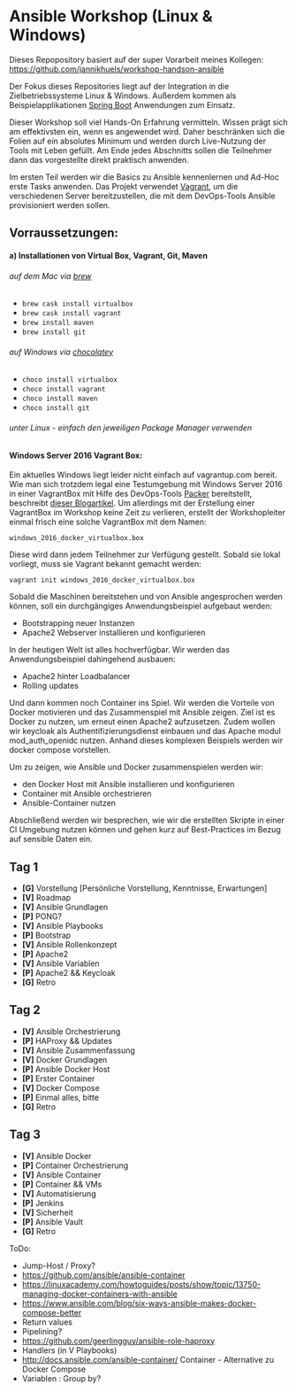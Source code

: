 Ansible Workshop (Linux & Windows)
======================================================================================

Dieses Repopository basiert auf der super Vorarbeit meines Kollegen: https://github.com/jannikhuels/workshop-handson-ansible

Der Fokus dieses Repositories liegt auf der Integration in die Zielbetriebssysteme Linux & Windows. Außerdem kommen als Beispielapplikationen [Spring Boot](https://projects.spring.io/spring-boot/) Anwendungen zum Einsatz. 

Dieser Workshop soll viel Hands-On Erfahrung vermitteln. Wissen prägt sich am effektivsten ein, wenn es angewendet wird. Daher beschränken sich die Folien auf ein absolutes Minimum und werden durch Live-Nutzung der Tools mit Leben gefüllt. Am Ende jedes Abschnitts sollen die Teilnehmer dann das vorgestellte direkt praktisch anwenden.

Im ersten Teil werden wir die Basics zu Ansible kennenlernen und Ad-Hoc erste Tasks anwenden. Das Projekt verwendet [Vagrant](https://www.vagrantup.com/), um die verschiedenen Server bereitzustellen, die mit dem DevOps-Tools Ansible provisioniert werden sollen.

## Vorraussetzungen:

#### a) Installationen von Virtual Box, Vagrant, Git, Maven

###### auf dem Mac via [brew](https://brew.sh/index_de.html)
* `brew cask install virtualbox` 
* `brew cask install vagrant`
* `brew install maven`
* `brew install git`

###### auf Windows via [chocolatey](https://chocolatey.org/)
* `choco install virtualbox`
* `choco install vagrant`
* `choco install maven`
* `choco install git` 

###### unter Linux - einfach den jeweiligen Package Manager verwenden


#### Windows Server 2016 Vagrant Box:

Ein aktuelles Windows liegt leider nicht einfach auf vagrantup.com bereit. Wie man sich trotzdem legal eine Testumgebung mit Windows Server 2016 in einer VagrantBox mit Hilfe des DevOps-Tools [Packer](https://www.packer.io/) bereitstellt, beschreibt [dieser Blogartikel](https://blog.codecentric.de/en/2017/04/ansible-docker-windows-containers-spring-boot/). Um allerdings mit der Erstellung einer VagrantBox im Workshop keine Zeit zu verlieren, erstellt der Workshopleiter einmal frisch eine solche VagrantBox mit dem Namen:

`windows_2016_docker_virtualbox.box`

Diese wird dann jedem Teilnehmer zur Verfügung gestellt. Sobald sie lokal vorliegt, muss sie Vagrant bekannt gemacht werden:

```
vagrant init windows_2016_docker_virtualbox.box 
```




Sobald die Maschinen bereitstehen und von Ansible angesprochen werden können, soll ein durchgängiges Anwendungsbeispiel aufgebaut werden:







- Bootstrapping neuer Instanzen
- Apache2 Webserver installieren und konfigurieren

In der heutigen Welt ist alles hochverfügbar. Wir werden das Anwendungsbeispiel dahingehend ausbauen:

- Apache2 hinter Loadbalancer
- Rolling updates

Und dann kommen noch Container ins Spiel. Wir werden die Vorteile von Docker motivieren und das Zusammenspiel mit Ansible zeigen. Ziel ist es Docker zu nutzen, um erneut einen Apache2 aufzusetzen. Zudem wollen wir keycloak als Authentifizierungsdienst einbauen und das Apache modul mod_auth_openidc nutzen. Anhand dieses komplexen Beispiels werden wir docker compose vorstellen.

Um zu zeigen, wie Ansible und Docker zusammenspielen werden wir:

- den Docker Host mit Ansible installieren und konfigurieren
- Container mit Ansible orchestrieren
- Ansible-Container nutzen

Abschließend werden wir besprechen, wie wir die erstellten Skripte in einer CI Umgebung nutzen können und gehen kurz auf Best-Practices im Bezug auf sensible Daten ein.

## Tag 1
* **[G]** Vorstellung [Persönliche Vorstellung, Kenntnisse, Erwartungen]
* **[V]** Roadmap
* **[V]** Ansible Grundlagen
* **[P]** PONG?
* **[V]** Ansible Playbooks
* **[P]** Bootstrap
* **[V]** Ansible Rollenkonzept
* **[P]** Apache2
* **[V]** Ansible Variablen
* **[P]** Apache2 && Keycloak
* **[G]** Retro

## Tag 2
* **[V]** Ansible Orchestrierung
* **[P]** HAProxy && Updates
* **[V]** Ansible Zusammenfassung
* **[V]** Docker Grundlagen
* **[P]** Ansible Docker Host
* **[P]** Erster Container
* **[V]** Docker Compose
* **[P]** Einmal alles, bitte
* **[G]** Retro

## Tag 3
* **[V]** Ansible Docker
* **[P]** Container Orchestrierung
* **[V]** Ansible Container
* **[P]** Container && VMs 
* **[V]** Automatisierung
* **[P]** Jenkins
* **[V]** Sicherheit
* **[P]** Ansible Vault
* **[G]** Retro

ToDo:
* Jump-Host / Proxy?
* https://github.com/ansible/ansible-container
* https://linuxacademy.com/howtoguides/posts/show/topic/13750-managing-docker-containers-with-ansible
* https://www.ansible.com/blog/six-ways-ansible-makes-docker-compose-better
* Return values
* Pipelining?
* https://github.com/geerlingguy/ansible-role-haproxy
* Handlers (in V Playbooks)
* http://docs.ansible.com/ansible-container/ Container - Alternative zu Docker Compose
* Variablen : Group by?

